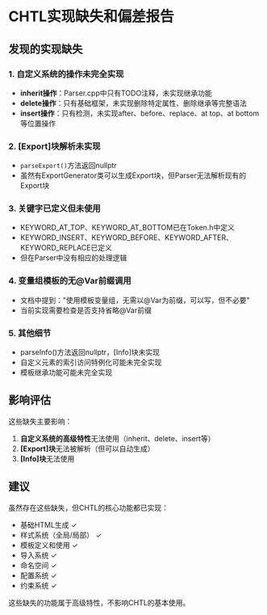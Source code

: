 # CHTL实现缺失和偏差报告

## 发现的实现缺失

### 1. 自定义系统的操作未完全实现
- **inherit操作**：Parser.cpp中只有TODO注释，未实现继承功能
- **delete操作**：只有基础框架，未实现删除特定属性、删除继承等完整语法
- **insert操作**：只有检测，未实现after、before、replace、at top、at bottom等位置操作

### 2. [Export]块解析未实现
- `parseExport()`方法返回nullptr
- 虽然有ExportGenerator类可以生成Export块，但Parser无法解析现有的Export块

### 3. 关键字已定义但未使用
- KEYWORD_AT_TOP、KEYWORD_AT_BOTTOM已在Token.h中定义
- KEYWORD_INSERT、KEYWORD_BEFORE、KEYWORD_AFTER、KEYWORD_REPLACE已定义
- 但在Parser中没有相应的处理逻辑

### 4. 变量组模板的无@Var前缀调用
- 文档中提到："使用模板变量组，无需以@Var为前缀，可以写，但不必要"
- 当前实现需要检查是否支持省略@Var前缀

### 5. 其他细节
- parseInfo()方法返回nullptr，[Info]块未实现
- 自定义元素的索引访问特例化可能未完全实现
- 模板继承功能可能未完全实现

## 影响评估

这些缺失主要影响：
1. **自定义系统的高级特性**无法使用（inherit、delete、insert等）
2. **[Export]块**无法被解析（但可以自动生成）
3. **[Info]块**无法使用

## 建议

虽然存在这些缺失，但CHTL的核心功能都已实现：
- 基础HTML生成 ✓
- 样式系统（全局/局部） ✓
- 模板定义和使用 ✓
- 导入系统 ✓
- 命名空间 ✓
- 配置系统 ✓
- 约束系统 ✓

这些缺失的功能属于高级特性，不影响CHTL的基本使用。